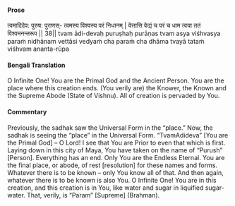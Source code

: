 #### Prose 

त्वमादिदेव: पुरुष: पुराणस्-
त्वमस्य विश्वस्य परं निधानम् |
वेत्तासि वेद्यं च परं च धाम
त्वया ततं विश्वमनन्तरूप || 38||
tvam ādi-devaḥ puruṣhaḥ purāṇas
tvam asya viśhvasya paraṁ nidhānam
vettāsi vedyaṁ cha paraṁ cha dhāma
tvayā tataṁ viśhvam ananta-rūpa

 #### Bengali Translation 

O Infinite One! You are the Primal God and the Ancient Person. You are the place where this creation ends. (You verily are) the Knower, the Known and the Supreme Abode (State of Vishnu). All of creation is pervaded by You. 

 #### Commentary 

Previously, the sadhak saw the Universal Form in the “place.” Now, the sadhak is seeing the “place” in the Universal Form. “TvamAdideva” [You are the Primal God] – O Lord! I see that You are Prior to even that which is first. Laying down in this city of Maya, You have taken on the name of “Purush” [Person]. Everything has an end. Only You are the Endless Eternal. You are the final place, or abode, of rest [resolution] for these names and forms. Whatever there is to be known – only You know all of that. And then again, whatever there is to be known is also You. O Infinite One! You are in this creation, and this creation is in You, like water and sugar in liquified sugar-water. That, verily, is “Param” [Supreme] (Brahman). 